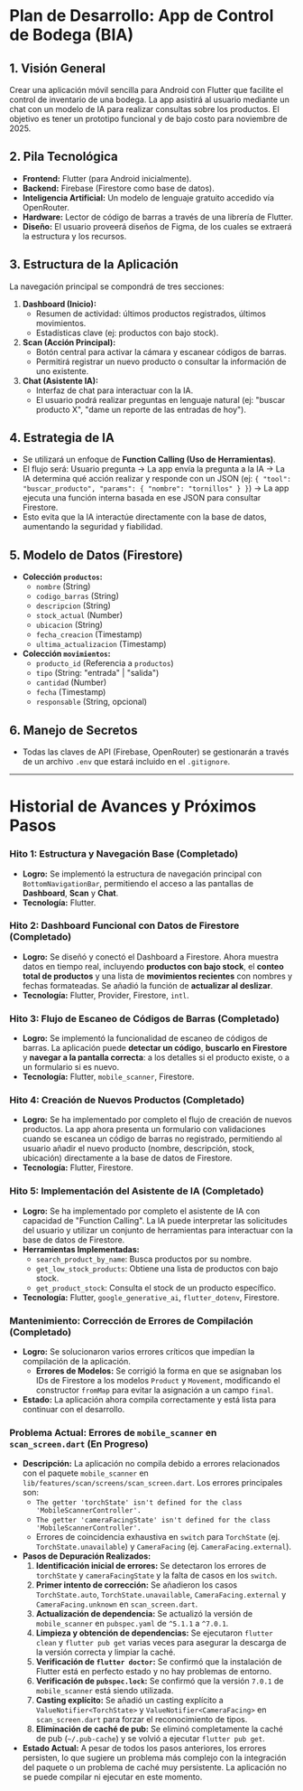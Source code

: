 # Plan de Desarrollo: App de Control de Bodega (BIA)

## 1. Visión General

Crear una aplicación móvil sencilla para Android con Flutter que facilite el control de inventario de una bodega. La app asistirá al usuario mediante un chat con un modelo de IA para realizar consultas sobre los productos. El objetivo es tener un prototipo funcional y de bajo costo para noviembre de 2025.

## 2. Pila Tecnológica

- **Frontend:** Flutter (para Android inicialmente).
- **Backend:** Firebase (Firestore como base de datos).
- **Inteligencia Artificial:** Un modelo de lenguaje gratuito accedido vía OpenRouter.
- **Hardware:** Lector de código de barras a través de una librería de Flutter.
- **Diseño:** El usuario proveerá diseños de Figma, de los cuales se extraerá la estructura y los recursos.

## 3. Estructura de la Aplicación

La navegación principal se compondrá de tres secciones:

1.  **Dashboard (Inicio):**
    -   Resumen de actividad: últimos productos registrados, últimos movimientos.
    -   Estadísticas clave (ej: productos con bajo stock).
2.  **Scan (Acción Principal):**
    -   Botón central para activar la cámara y escanear códigos de barras.
    -   Permitirá registrar un nuevo producto o consultar la información de uno existente.
3.  **Chat (Asistente IA):**
    -   Interfaz de chat para interactuar con la IA.
    -   El usuario podrá realizar preguntas en lenguaje natural (ej: "buscar producto X", "dame un reporte de las entradas de hoy").

## 4. Estrategia de IA

-   Se utilizará un enfoque de **Function Calling (Uso de Herramientas)**.
-   El flujo será: Usuario pregunta -> La app envía la pregunta a la IA -> La IA determina qué acción realizar y responde con un JSON (ej: `{ "tool": "buscar_producto", "params": { "nombre": "tornillos" } }`) -> La app ejecuta una función interna basada en ese JSON para consultar Firestore.
-   Esto evita que la IA interactúe directamente con la base de datos, aumentando la seguridad y fiabilidad.

## 5. Modelo de Datos (Firestore)

-   **Colección `productos`:**
    -   `nombre` (String)
    -   `codigo_barras` (String)
    -   `descripcion` (String)
    -   `stock_actual` (Number)
    -   `ubicacion` (String)
    -   `fecha_creacion` (Timestamp)
    -   `ultima_actualizacion` (Timestamp)
-   **Colección `movimientos`:**
    -   `producto_id` (Referencia a `productos`)
    -   `tipo` (String: "entrada" | "salida")
    -   `cantidad` (Number)
    -   `fecha` (Timestamp)
    -   `responsable` (String, opcional)

## 6. Manejo de Secretos

-   Todas las claves de API (Firebase, OpenRouter) se gestionarán a través de un archivo `.env` que estará incluido en el `.gitignore`.

---

# Historial de Avances y Próximos Pasos

### Hito 1: Estructura y Navegación Base (Completado)
*   **Logro:** Se implementó la estructura de navegación principal con `BottomNavigationBar`, permitiendo el acceso a las pantallas de **Dashboard**, **Scan** y **Chat**.
*   **Tecnología:** Flutter.

### Hito 2: Dashboard Funcional con Datos de Firestore (Completado)
*   **Logro:** Se diseñó y conectó el Dashboard a Firestore. Ahora muestra datos en tiempo real, incluyendo **productos con bajo stock**, el **conteo total de productos** y una lista de **movimientos recientes** con nombres y fechas formateadas. Se añadió la función de **actualizar al deslizar**.
*   **Tecnología:** Flutter, Provider, Firestore, `intl`.

### Hito 3: Flujo de Escaneo de Códigos de Barras (Completado)
*   **Logro:** Se implementó la funcionalidad de escaneo de códigos de barras. La aplicación puede **detectar un código**, **buscarlo en Firestore** y **navegar a la pantalla correcta**: a los detalles si el producto existe, o a un formulario si es nuevo.
*   **Tecnología:** Flutter, `mobile_scanner`, Firestore.

### Hito 4: Creación de Nuevos Productos (Completado)
*   **Logro:** Se ha implementado por completo el flujo de creación de nuevos productos. La app ahora presenta un formulario con validaciones cuando se escanea un código de barras no registrado, permitiendo al usuario añadir el nuevo producto (nombre, descripción, stock, ubicación) directamente a la base de datos de Firestore.
*   **Tecnología:** Flutter, Firestore.

### Hito 5: Implementación del Asistente de IA (Completado)
*   **Logro:** Se ha implementado por completo el asistente de IA con capacidad de "Function Calling". La IA puede interpretar las solicitudes del usuario y utilizar un conjunto de herramientas para interactuar con la base de datos de Firestore. 
*   **Herramientas Implementadas:**
    *   `search_product_by_name`: Busca productos por su nombre.
    *   `get_low_stock_products`: Obtiene una lista de productos con bajo stock.
    *   `get_product_stock`: Consulta el stock de un producto específico.
*   **Tecnología:** Flutter, `google_generative_ai`, `flutter_dotenv`, Firestore.

### Mantenimiento: Corrección de Errores de Compilación (Completado)
*   **Logro:** Se solucionaron varios errores críticos que impedían la compilación de la aplicación.
    *   **Errores de Modelos:** Se corrigió la forma en que se asignaban los IDs de Firestore a los modelos `Product` y `Movement`, modificando el constructor `fromMap` para evitar la asignación a un campo `final`.
*   **Estado:** La aplicación ahora compila correctamente y está lista para continuar con el desarrollo.

### Problema Actual: Errores de `mobile_scanner` en `scan_screen.dart` (En Progreso)
*   **Descripción:** La aplicación no compila debido a errores relacionados con el paquete `mobile_scanner` en `lib/features/scan/screens/scan_screen.dart`. Los errores principales son:
    *   `The getter 'torchState' isn't defined for the class 'MobileScannerController'.`
    *   `The getter 'cameraFacingState' isn't defined for the class 'MobileScannerController'.`
    *   Errores de coincidencia exhaustiva en `switch` para `TorchState` (ej. `TorchState.unavailable`) y `CameraFacing` (ej. `CameraFacing.external`).
*   **Pasos de Depuración Realizados:**
    1.  **Identificación inicial de errores:** Se detectaron los errores de `torchState` y `cameraFacingState` y la falta de casos en los `switch`.
    2.  **Primer intento de corrección:** Se añadieron los casos `TorchState.auto`, `TorchState.unavailable`, `CameraFacing.external` y `CameraFacing.unknown` en `scan_screen.dart`.
    3.  **Actualización de dependencia:** Se actualizó la versión de `mobile_scanner` en `pubspec.yaml` de `^5.1.1` a `^7.0.1`.
    4.  **Limpieza y obtención de dependencias:** Se ejecutaron `flutter clean` y `flutter pub get` varias veces para asegurar la descarga de la versión correcta y limpiar la caché.
    5.  **Verificación de `flutter doctor`:** Se confirmó que la instalación de Flutter está en perfecto estado y no hay problemas de entorno.
    6.  **Verificación de `pubspec.lock`:** Se confirmó que la versión `7.0.1` de `mobile_scanner` está siendo utilizada.
    7.  **Casting explícito:** Se añadió un casting explícito a `ValueNotifier<TorchState>` y `ValueNotifier<CameraFacing>` en `scan_screen.dart` para forzar el reconocimiento de tipos.
    8.  **Eliminación de caché de pub:** Se eliminó completamente la caché de pub (`~/.pub-cache`) y se volvió a ejecutar `flutter pub get`.
*   **Estado Actual:** A pesar de todos los pasos anteriores, los errores persisten, lo que sugiere un problema más complejo con la integración del paquete o un problema de caché muy persistente. La aplicación no se puede compilar ni ejecutar en este momento.
